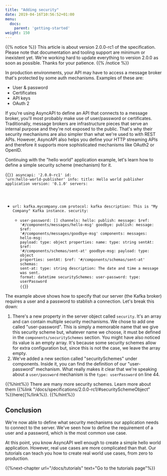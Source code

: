 ```yaml
---
title: "Adding security"
date: 2019-04-16T10:56:52+01:00
menu:
  docs:
    parent: 'getting-started'
weight: 150
---
```


{{% notice %}}
This article is about version 2.0.0-rc1 of the specification. Please note that documentation and tooling support are minimum or inexistent yet. We're working hard
to update everything to version 2.0.0 as soon as possible. Thanks for your patience.
{{% /notice %}}

In production environments, your API may have to access a message broker that's protected by some auth mechanisms. Examples of these are:

* User & password
* Certificates
* API keys
* OAuth 2

If you're using AsyncAPI to define an API that connects to a message broker, you'll most probably make use of user/password or certificates. Traditionally, message brokers are infrastructure pieces that serve an internal purpose and they're not exposed to the public. That's why their security mechanisms are also simpler than what we're used to with REST APIs. However, AsyncAPI also helps you define your HTTP streaming APIs and therefore it supports more sophisticated mechanisms like OAuth2 or OpenID.

Continuing with the "hello world" application example, let's learn how to define a simple security scheme (mechanism) for it.

{{<code lang="yaml" lines="10-11,42-44">}}
asyncapi: '2.0.0-rc1'
id: 'urn:hello-world-publisher'
info:
  title: Hello world publisher application
  version: '0.1.0'
servers:
  - url: kafka.mycompany.com
    protocol: kafka
    description: This is "My Company" Kafka instance.
    security:
      - user-password: []
channels:
  hello:
    publish:
      message:
        $ref: '#/components/messages/hello-msg'
  goodbye:
    publish:
      message:
        $ref: '#/components/messages/goodbye-msg'
components:
  messages:
    hello-msg:
      payload:
        type: object
        properties:
          name:
            type: string
          sentAt:
            $ref: '#/components/schemas/sent-at'
    goodbye-msg:
      payload:
        type: object
        properties:
          sentAt:
            $ref: '#/components/schemas/sent-at'
  schemas:
    sent-at:
      type: string
      description: The date and time a message was sent.
      format: datetime
  securitySchemes:
    user-password:
      type: userPassword
{{</code>}}

The example above shows how to specify that our server (the Kafka broker) requires a user and a password to stablish a connection. Let's break this down:

1. There's a new property in the server object called `security`. It's an array and can contain multiple security mechanisms. We chose to add one called "user-password". This is simply a memorable name that we give this security scheme but, whatever name we choose, it must be defined in the `components/securitySchemes` section. You might have also noticed its value is an empty array. It's because some security schemes allow for extra configuration but, since this is not the case, we leave the array empty.
2. We've added a new section called "securitySchemes" under components. Inside it, you can find the definition of our "user-password" mechanism. What really makes it clear that we're speaking about a `user/password` mechanism is the `type: userPassword` on line 44.

{{%hint%}}
There are many more security schemes. Learn more about them {{%link "/docs/specifications/2.0.0-rc1/#securitySchemeObject" %}}here{{%/link%}}.
{{%/hint%}}

## Conclusion

We're now able to define what security mechanisms our application needs to connect to the server. We've seen how to define the requirement of a user and a password, which is the most common use case.

At this point, you know AsyncAPI well enough to create a simple hello world application. However, real use cases are more complicated than that. Our tutorials can teach you how to create real world use cases, from zero to production.

{{%next-chapter url="/docs/tutorials" text="Go to the tutorials page"%}}